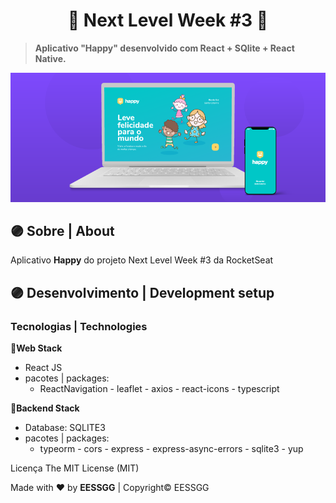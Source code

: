 
<h1 align="center">🚀 <strong> Next Level Week #3</strong> 🚀</h1>

> **Aplicativo "Happy" desenvolvido com React + SQlite + React Native.**

![](bg-main.png)


## 🟣 **Sobre** | About

<p align="justify">Aplicativo <strong>Happy</strong> do projeto Next Level Week #3 da RocketSeat </p>


## 🟣 **Desenvolvimento** | Development setup 
### **Tecnologias** | Technologies

🔹**Web Stack**
  - React JS
  - pacotes | packages:
    - ReactNavigation - leaflet - axios - react-icons - typescript

🔹**Backend Stack**
  - Database: SQLITE3
  - pacotes | packages:
    - typeorm - cors  - express - express-async-errors - sqlite3 - yup



Licença
The MIT License (MIT)

Made with **♥** by **EESSGG** | Copyright©️ EESSGG